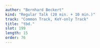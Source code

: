```yaml
---
author: "Bernhard Beckert"
kind: "Regular Talk (20 min. + 10 min.)"
track: "Common Track, KeY-only Track"
title: "tbd."
slot: 199
length: 15
order: 76
---
```


